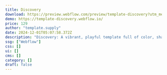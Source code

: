 ```yaml
---
title: Discovery
download: https://preview.webflow.com/preview/template-discovery?utm_medium=preview_link&utm_source=designer&utm_content=template-discovery&preview=9d540e2ce3a2ab2a9bc88c4eba50d696&locale=en&workflow=preview
demo: https://template-discovery.webflow.io/
price: 129
author: "template.supply"
date: 2024-12-01T05:07:58.372Z
description: "Discovery: A vibrant, playful template full of color, shapes, and animations, designed to amazing schools."
ssg: ["Webflow"]
css: []
ui: []
cms: []
category: []
draft: false
---
```

